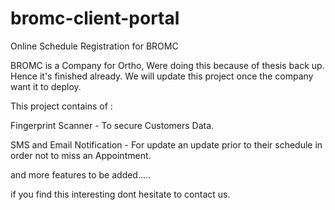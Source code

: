 # bromc-client-portal
Online Schedule Registration for BROMC

BROMC is a Company for Ortho, Were doing this because of thesis back up. Hence it's finished already.
We will update this project once the company want it to deploy.

This project contains of :

Fingerprint Scanner - To secure Customers Data.

SMS and Email Notification - For update an update prior to their schedule in order not to miss an Appointment.

and more features to be added.....

if you find this interesting dont hesitate to contact us.
